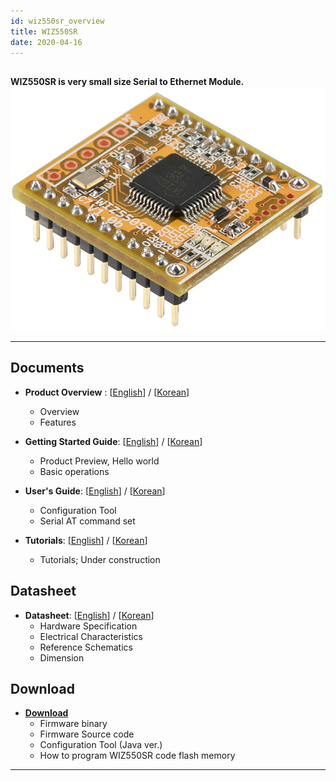 ```yaml
---
id: wiz550sr_overview
title: WIZ550SR
date: 2020-04-16
---
```


##

**WIZ550SR is very small size Serial to Ethernet Module.**
![WIZ550SR](/img/products/wiz550sr/wiz550sr_ds/wiz550sr.png)

-----

## Documents

  - **Product Overview** :
    [[English](./Overview-EN.md)] /
    [[Korean](./Overview-KO.md)]
      - Overview
      - Features

  - **Getting Started Guide**:
    [[English](./Getting-Started-EN.md)] /
    [[Korean](./Getting-Started-KO.md)]
      - Product Preview, Hello world
      - Basic operations

  - **User's Guide**:
    [[English](./Users-Manual-Programmers-Guide-EN.md)] /
    [[Korean](./Users-Manual-Programmers-Guide-KO.md)]
      - Configuration Tool
      - Serial AT command set

  - **Tutorials**:
    [[English](./AT-command-Tutorial-EN.md)] /
    [[Korean](./AT-command-Tutorial-KO.md)]
      - Tutorials; Under construction

## Datasheet

  - **Datasheet**: 
  [[English](./Datasheet-EN.md)] /
    [[Korean](./Datasheet-KO.md)] 
     - Hardware Specification
     - Electrical Characteristics
     - Reference Schematics
     - Dimension

## Download

  - **[Download](./Download.md)**
      - Firmware binary
      - Firmware Source code 
      - Configuration Tool (Java ver.)
      - How to program WIZ550SR code flash memory

-----
